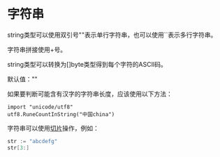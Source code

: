 # 字符串
string类型可以使用双引号""表示单行字符串，也可以使用``表示多行字符串。

字符串拼接使用+号。

string类型可以转换为[]byte类型得到每个字符的ASCII码。

默认值：""

如果要判断可能含有汉字的字符串长度，应该使用以下方法：
```
import "unicode/utf8"
utf8.RuneCountInString("中国china")
```

字符串可以使用[切片](./slice.md)操作，例如：
```Go
str := "abcdefg"
str[3:]
```